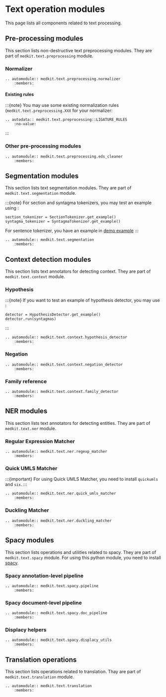 # Text operation modules

This page lists all components related to text processing.

## Pre-processing modules

This section lists non-destructive text preprocessing modules. They are part
of `medkit.text.preprocessing` module.

### Normalizer

```{eval-rst}
.. automodule:: medkit.text.preprocessing.normalizer
    :members:
```

#### Existing rules

:::{note}
You may use some existing normalization rules (`medkit.text.preprocessing.XXX`
for your normalizer:

```{eval-rst}
.. autodata:: medkit.text.preprocessing::LIGATURE_RULES
    :no-value:
```
:::

### Other pre-processing modules

```{eval-rst}
.. automodule:: medkit.text.preprocessing.eds_cleaner
    :members:
```

## Segmentation modules

This section lists text segmentation modules. They are part of
`medkit.text.segmentation` module.

:::{note}
For section and syntagma tokenizers, you may test an example using :
```
section_tokenizer = SectionTokenizer.get_example()
syntagma_tokenizer = SyntagmaTokenizer.get_example()
```

For sentence tokenizer, you have an example in [demo example](../examples/demo)
:::

```{eval-rst}
.. automodule:: medkit.text.segmentation
    :members:
```

## Context detection modules

This section lists text annotators for detecting context. They are part of
`medkit.text.context` module.

### Hypothesis

:::{note}
If you want to test an example of hypothesis detector, you may use :
```
detector = HypothesisDetector.get_example()
detector.run(syntagmas)
```
:::

```{eval-rst}
.. automodule:: medkit.text.context.hypothesis_detector
    :members:
```

### Negation

```{eval-rst}
.. automodule:: medkit.text.context.negation_detector
    :members:
```

### Family reference

```{eval-rst}
.. automodule:: medkit.text.context.family_detector
    :members:
```

## NER modules

This section lists text annotators for detecting entities. They are part of
`medkit.text.ner` module.

### Regular Expression Matcher

```{eval-rst}
.. automodule:: medkit.text.ner.regexp_matcher
    :members:
```

### Quick UMLS Matcher

:::{important}
For using Quick UMLS Matcher, you need to install `quickumls` and `six`.
:::

```{eval-rst}
.. automodule:: medkit.text.ner.quick_umls_matcher
    :members:
```

### Duckling Matcher

```{eval-rst}
.. automodule:: medkit.text.ner.duckling_matcher
    :members:
```

## Spacy modules

This section lists operations and utilities related to spacy. They are part of
`medkit.text.spacy` module.
For using this python module, you need to install [spacy](https://spacy.io/).

### Spacy annotation-level pipeline

```{eval-rst}
.. automodule:: medkit.text.spacy.pipeline
    :members:
```

### Spacy document-level pipeline

```{eval-rst}
.. automodule:: medkit.text.spacy.doc_pipeline
    :members:
```

### Displacy helpers

```{eval-rst}
.. automodule:: medkit.text.spacy.displacy_utils
    :members:
```

## Translation operations

This section lists operations related to translation. Thay are part of
`medkit.text.translation` module.

```{eval-rst}
.. automodule:: medkit.text.translation
    :members:
```
